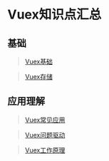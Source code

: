# Vuex知识点汇总

## 基础

> [Vuex基础](知识笔记/大前端/框架/Vue/Vuex/Vuex基础.md)

> [Vuex存储](知识笔记/大前端/框架/Vue/Vuex/Vuex存储.md)

## 应用理解

> [Vuex常见应用](知识笔记/大前端/框架/Vue/Vuex/Vuex常见应用.md)

> [Vuex问题驱动](知识笔记/大前端/框架/Vue/Vuex/Vuex问题驱动.md)

> [Vuex工作原理](知识笔记/大前端/框架/Vue/Vuex/Vuex工作原理.md)
